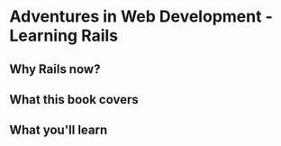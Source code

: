 # Adventures in Web Development - Learning Rails

## Why Rails now?

## What this book covers

## What you'll learn